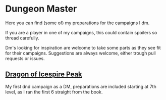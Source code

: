 # Dungeon Master
Here you can find (some of) my preparations for the campaigns I dm.

If you are a player in one of my campaigns, this could contain spoilers so thread carefully.

Dm's looking for inspiration are welcome to take some parts as they see fit for their campaigns. Suggestions are always welcome, either trough pull requests or issues.

## [Dragon of Icespire Peak](Dragon%20of%20Icespire%20Peak)
My first dnd campaign as a DM, preparations are included starting at 7th level, as I ran the first 6 straight from the book.



